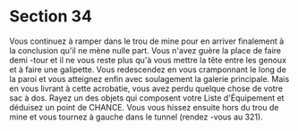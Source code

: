 # Section 34

Vous continuez à ramper dans le trou de mine pour en arriver
finalement à la conclusion qu'il ne mène nulle part. Vous n'avez
guère la place de faire demi -tour et il ne vous reste plus qu'à vous
mettre la tête entre les genoux et à faire une galipette. Vous
redescendez en vous cramponnant le long de la paroi et vous
atteignez enfin avec soulagement la galerie principale. Mais en
vous livrant à cette acrobatie, vous avez perdu quelque chose de
votre sac à dos. Rayez un des objets qui composent votre Liste
d'Équipement  et déduisez un point de CHANCE. Vous vous hissez
ensuite hors du trou de mine et vous tournez à gauche dans le
tunnel (rendez -vous au  321).